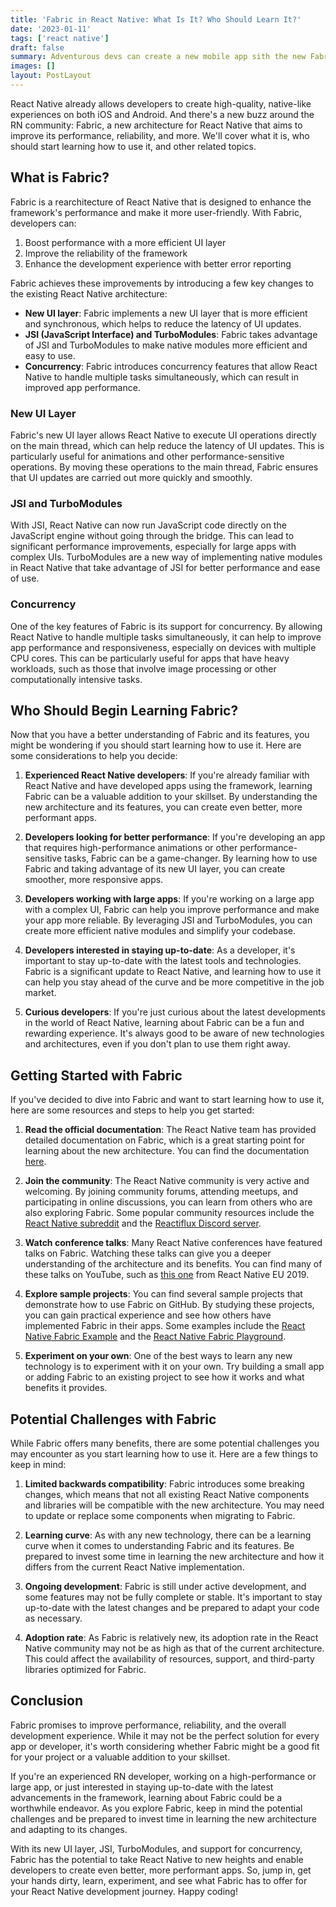 ```yaml
---
title: 'Fabric in React Native: What Is It? Who Should Learn It?'
date: '2023-01-11'
tags: ['react native']
draft: false
summary: Adventurous devs can create a new mobile app sith the new Fabric architecture. But... should you care?
images: []
layout: PostLayout
---
```


React Native already allows developers to create high-quality, native-like experiences on both iOS and Android. And there's a new buzz around the RN community: Fabric, a new architecture for React Native that aims to improve its performance, reliability, and more. We'll cover what it is, who should start learning how to use it, and other related topics.

## What is Fabric?

Fabric is a rearchitecture of React Native that is designed to enhance the framework's performance and make it more user-friendly. With Fabric, developers can:

1. Boost performance with a more efficient UI layer
2. Improve the reliability of the framework
3. Enhance the development experience with better error reporting

Fabric achieves these improvements by introducing a few key changes to the existing React Native architecture:

- **New UI layer**: Fabric implements a new UI layer that is more efficient and synchronous, which helps to reduce the latency of UI updates.
- **JSI (JavaScript Interface) and TurboModules**: Fabric takes advantage of JSI and TurboModules to make native modules more efficient and easy to use.
- **Concurrency**: Fabric introduces concurrency features that allow React Native to handle multiple tasks simultaneously, which can result in improved app performance.

### New UI Layer

Fabric's new UI layer allows React Native to execute UI operations directly on the main thread, which can help reduce the latency of UI updates. This is particularly useful for animations and other performance-sensitive operations. By moving these operations to the main thread, Fabric ensures that UI updates are carried out more quickly and smoothly.

### JSI and TurboModules

With JSI, React Native can now run JavaScript code directly on the JavaScript engine without going through the bridge. This can lead to significant performance improvements, especially for large apps with complex UIs. TurboModules are a new way of implementing native modules in React Native that take advantage of JSI for better performance and ease of use.

### Concurrency

One of the key features of Fabric is its support for concurrency. By allowing React Native to handle multiple tasks simultaneously, it can help to improve app performance and responsiveness, especially on devices with multiple CPU cores. This can be particularly useful for apps that have heavy workloads, such as those that involve image processing or other computationally intensive tasks.

## Who Should Begin Learning Fabric?

Now that you have a better understanding of Fabric and its features, you might be wondering if you should start learning how to use it. Here are some considerations to help you decide:

1. **Experienced React Native developers**: If you're already familiar with React Native and have developed apps using the framework, learning Fabric can be a valuable addition to your skillset. By understanding the new architecture and its features, you can create even better, more performant apps.

2. **Developers looking for better performance**: If you're developing an app that requires high-performance animations or other performance-sensitive tasks, Fabric can be a game-changer. By learning how to use Fabric and taking advantage of its new UI layer, you can create smoother, more responsive apps.

3. **Developers working with large apps**: If you're working on a large app with a complex UI, Fabric can help you improve performance and make your app more reliable. By leveraging JSI and TurboModules, you can create more efficient native modules and simplify your codebase.

4. **Developers interested in staying up-to-date**: As a developer, it's important to stay up-to-date with the latest tools and technologies. Fabric is a significant update to React Native, and learning how to use it can help you stay ahead of the curve and be more competitive in the job market.

5. **Curious developers**: If you're just curious about the latest developments in the world of React Native, learning about Fabric can be a fun and rewarding experience. It's always good to be aware of new technologies and architectures, even if you don't plan to use them right away.

## Getting Started with Fabric

If you've decided to dive into Fabric and want to start learning how to use it, here are some resources and steps to help you get started:

1. **Read the official documentation**: The React Native team has provided detailed documentation on Fabric, which is a great starting point for learning about the new architecture. You can find the documentation [here](https://reactnative.dev/docs/fabric).

2. **Join the community**: The React Native community is very active and welcoming. By joining community forums, attending meetups, and participating in online discussions, you can learn from others who are also exploring Fabric. Some popular community resources include the [React Native subreddit](https://www.reddit.com/r/reactnative/) and the [Reactiflux Discord server](https://www.reactiflux.com/).

3. **Watch conference talks**: Many React Native conferences have featured talks on Fabric. Watching these talks can give you a deeper understanding of the architecture and its benefits. You can find many of these talks on YouTube, such as [this one](https://www.youtube.com/watch?v=UcqRXTriUVI) from React Native EU 2019.

4. **Explore sample projects**: You can find several sample projects that demonstrate how to use Fabric on GitHub. By studying these projects, you can gain practical experience and see how others have implemented Fabric in their apps. Some examples include the [React Native Fabric Example](https://github.com/react-native-community/react-native-fabric-example) and the [React Native Fabric Playground](https://github.com/react-native-community/react-native-fabric-playground).

5. **Experiment on your own**: One of the best ways to learn any new technology is to experiment with it on your own. Try building a small app or adding Fabric to an existing project to see how it works and what benefits it provides.

## Potential Challenges with Fabric

While Fabric offers many benefits, there are some potential challenges you may encounter as you start learning how to use it. Here are a few things to keep in mind:

1. **Limited backwards compatibility**: Fabric introduces some breaking changes, which means that not all existing React Native components and libraries will be compatible with the new architecture. You may need to update or replace some components when migrating to Fabric.

2. **Learning curve**: As with any new technology, there can be a learning curve when it comes to understanding Fabric and its features. Be prepared to invest some time in learning the new architecture and how it differs from the current React Native implementation.

3. **Ongoing development**: Fabric is still under active development, and some features may not be fully complete or stable. It's important to stay up-to-date with the latest changes and be prepared to adapt your code as necessary.

4. **Adoption rate**: As Fabric is relatively new, its adoption rate in the React Native community may not be as high as that of the current architecture. This could affect the availability of resources, support, and third-party libraries optimized for Fabric.

## Conclusion

Fabric promises to improve performance, reliability, and the overall development experience. While it may not be the perfect solution for every app or developer, it's worth considering whether Fabric might be a good fit for your project or a valuable addition to your skillset.

If you're an experienced RN developer, working on a high-performance or large app, or just interested in staying up-to-date with the latest advancements in the framework, learning about Fabric could be a worthwhile endeavor. As you explore Fabric, keep in mind the potential challenges and be prepared to invest time in learning the new architecture and adapting to its changes.

With its new UI layer, JSI, TurboModules, and support for concurrency, Fabric has the potential to take React Native to new heights and enable developers to create even better, more performant apps. So, jump in, get your hands dirty, learn, experiment, and see what Fabric has to offer for your React Native development journey. Happy coding!
